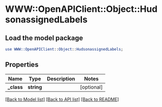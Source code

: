 # WWW::OpenAPIClient::Object::HudsonassignedLabels

## Load the model package
```perl
use WWW::OpenAPIClient::Object::HudsonassignedLabels;
```

## Properties
Name | Type | Description | Notes
------------ | ------------- | ------------- | -------------
**_class** | **string** |  | [optional] 

[[Back to Model list]](../README.md#documentation-for-models) [[Back to API list]](../README.md#documentation-for-api-endpoints) [[Back to README]](../README.md)


